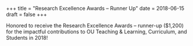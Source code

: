 +++
title = "Research Excellence Awards – Runner Up"
date = 2018-06-15
draft = false
+++

Honored to receive the Research Excellence Awards – runner-up ($1,200) for the impactful contributions to OU Teaching & Learning, Curriculum, and Students in 2018!
